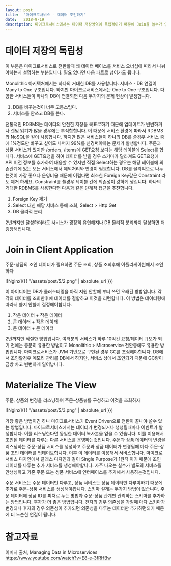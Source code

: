 ```yaml
---
layout: post
title:  "마이크로서비스 - 데이터 조인하기"
date:   2018-9-19
description: 마이크로서비스에서는 데이터 저장영역이 독립적이기 때문에 Join을 쓸수가 없습니다. 이를 해결하기 위한 방법이 두 가지 있습니다.
---
```

# 데이터 저장의 독립성
이 부분은 마이크로서비스로 전환할때 왜 데이터 베이스를 서비스 오너십에 따라서 나눠야하는지 설명하는 부분입니다. 필요 없다면 다음 파트로 넘어가도 됩니다.

Monolithic 아키텍처에서는 하나의 거대한 DB를 사용합니다. 서비스 - DB 연결이 Many to One 구조입니다. 하지만 마이크로서비스에서는 One to One 구조입니다. 다양한 서비스들이 하나의 DB에 연결되면 다음 두가지의 문제 현상이 발생합니다.

1. DB를 바꾸는것이 너무 고통스럽다.
2. 서비스를 안쓰고 DB를 쓴다.

전통적인 RDBMS는 데이터의 안전한 저장을 목표로하기 때문에 업데이트가 빈번하거나 랜덤 읽기가 많을 경우에는 부적합합니다. 이 때문에 서비스 환경에 따라서 RDBMS와 NoSQL을 같이 사용합니다. 하지만 많은 서비스들이 하나의 DB를 쓸경우 서비스 중에 1%정도만 바꾸고 싶어도 나머지 99%를 신경써야하는 문제가 발생합니다. 주문과 상품 서비스가 있지만 /orders, /items에 GET요청 보다는 해당 테이블에 Select를 합니다. 서비스에 GET요청을 하여 데이터를 받을 경우 스키마가 달라져도 GET요청에 API 버전 정보를 추가하여 대응할 수 있지만 직접 Select하는 경우는 해당 테이블에 의존관계에 있는 모든 서비스에서 예외처리와 변경이 필요합니다. DB를 물리적으로 나누는것이 가장 좋으나 운영비용 때문에 어렵다면 최소한 Foreign Key같은 Constraint 라도 제거 하세요. Constraint를 쓸경우 테이블 간에 의존성이 강하게 생깁니다. 하나의 거대한 RDBMS를 사용한다면 다음과 같은 단계적 접근을 추천합니다.

1. Foreign Key 제거
2. Select 대신 해당 서비스 통해 조회, Select > Http Get
3. DB 물리적 분리

2번까지만 달성하더라도 서비스가 굉장히 유연해지나 DB 물리적 분리까지 달성하면 더 굉장해집니다.

# Join in Client Application
주문-상품의 조인 데이터가 필요하면 주문 조회, 상품 조회후에 어플리케이션에서 조인하자

![Nginx]({{ "/assets/post/5/2.png" | absolute_url }})

이 아이디어는 DB가 클러스터링을 아직 지원 안할때 부터 쓰던 오래된 방법입니다. 각각의 데이터를 조회한후에 데이터를 결합하고 이것을 리턴합니다. 이 방법은 데이터량에 따라서 쓸지 안쓸지 결정해야합니다.

1. 작은 데이터 + 작은 데이터
2. 큰 데이터 + 작은 데이터
3. 큰 데이터 + 큰 데이터

2번까지만 적절한 방법입니다. 여러분의 서비스가 하루 10억건 요청/데이터 규모가 되기 전에는 충분히 유용한 방법이고 Monolithic > Microservice 전환중에도 유용한 방법입니다. 마이크로서비스가 JVM 기반으로 구현된 경우 GC를 조심해야합니다. DB에서 조인할경우 메모리 관리를 DB에서 하지만, 서비스 상에서 조인되기 때문에 GC량이 금방 차고 빈번하게 일어납니다.

# Materialize The View
주문, 상품의 변경을 리스닝하여 주문-상품뷰를 구성하고 이것을 조회하자

![Nginx]({{ "/assets/post/5/3.png" | absolute_url }})

가장 좋은 방법이긴 하나 마이크로서비스가 Event Driven으로 전환이 끝나야 쓸수 있는 방법입니다. 마이크로서비스에서는 데이터가 변경되거나 생성될때마다 이벤트가 발생합니다. 이를 리스닝한다면 동일한 데이터 복사본을 얻을 수 있습니다. 이를 이용해서 조인된 데이터를 다루는 다른 서비스를 운영하는것입니다. 주문과 상품 데이터의 변경을 리스닝하는 주문-상품 서비스를 생성하고 주문과 상품 데이터가 변경될때 마다 주문-상품 조인 데이터를 업데이트합니다. 이후 이 데이터를 이용해서 서비스합니다. 마이크로서비스 디자인에서 클래스 디자인과 같이 Single Purpose가 1원칙 이기 때문에 조인 데이터를 다루는 추가 서비스를 생성해야합니다. 자주 나오는 실수가 별도의 서비스를 안생성하고 기존 주문 또는 성품 서비스에 인터페이스를 추가해서 사용하는것입니다.

주문 서비스는 주문 데이터만 다루고, 상품 서비스는 상품 데이터만 다루야하기 때문에 추가로 주문-상품 서비스를 생성해야합니다. 스키마 설계는 두가지 방법이 있습니다. 주문 데이터에 상품 ID를 피처로 두는 방법과 주문-상품 관계만 관리하는 스키마를 추가하는 방법입니다. 후자가 더 좋은 방법입니다. 전자의 경우 의존성을 가질때 마다 스키마가 변경되나 후자의 경우 의존성이 추가되면 의존성을 다루는 데이터만 추가하면되기 때문에 더 느슨한 연결이 됩니다.

# 참고자료

이미지 출처, Managing Data in Microservices <https://www.youtube.com/watch?v=E8-e-3fRHBw>
